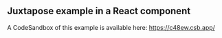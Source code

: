 ## Juxtapose example in a React component

A CodeSandbox of this example is available here: https://c48ew.csb.app/
